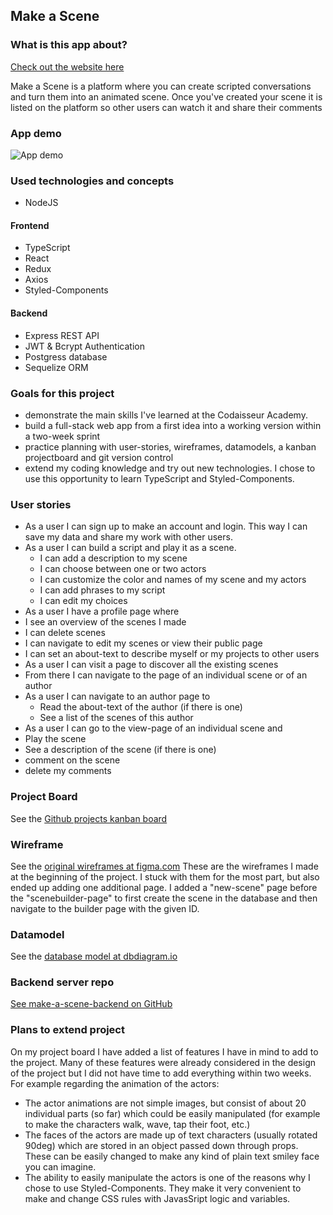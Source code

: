 ## Make a Scene

### What is this app about?

[Check out the website here](https://make-a-scene.netlify.app/)

Make a Scene is a platform where you can create scripted conversations and turn them into an animated scene. Once you've created your scene it is listed on the platform so other users can watch it and share their comments 

### App demo

![App demo](https://github.com/TdWa/make-a-scene-frontend/blob/development/readme-assets/Make%20a%20Scene%20demo.gif)

### Used technologies and concepts

- NodeJS

#### Frontend
- TypeScript
- React
- Redux
- Axios
- Styled-Components

#### Backend
- Express REST API
- JWT & Bcrypt Authentication
- Postgress database
- Sequelize ORM

### Goals for this project

- demonstrate the main skills I've learned at the Codaisseur Academy. 
- build a full-stack web app from a first idea into a working version within a two-week sprint
- practice planning with user-stories, wireframes, datamodels, a kanban projectboard and git version control
- extend my coding knowledge and try out new technologies. I chose to use this opportunity to learn TypeScript and Styled-Components. 

### User stories

- As a user I can sign up to make an account and login. This way I can save my data and share my work with other users.
- As a user I can build a script and play it as a scene.
  - I can add a description to my scene
  - I can choose between one or two actors
  - I can customize the color and names of my scene and my actors
  - I can add phrases to my script
  - I can edit my choices
 - As a user I have a profile page where
  - I see an overview of the scenes I made
  - I can delete scenes
  - I can navigate to edit my scenes or view their public page
  - I can set an about-text to describe myself or my projects to other users
 - As a user I can visit a page to discover all the existing scenes
  - From there I can navigate to the page of an individual scene or of an author
 - As a user I can navigate to an author page to
   - Read the about-text of the author (if there is one)
   - See a list of the scenes of this author
  - As a user I can go to the view-page of an individual scene and
   - Play the scene
   - See a description of the scene (if there is one)
   - comment on the scene
   - delete my comments
   
### Project Board

See the [Github projects kanban board](https://github.com/TdWa/make-a-scene-frontend/projects/1)
 
### Wireframe

See the [original wireframes at figma.com](https://www.figma.com/file/OqPtvtb1gbiiSsMcDMCJrv/Make-a-Scene?node-id=0%3A1)
These are the wireframes I made at the beginning of the project. I stuck with them for the most part, but also ended up adding one additional page.
I added a "new-scene" page before the "scenebuilder-page" to first create the scene in the database and then navigate to the builder page with the given ID.

### Datamodel

See the [database model at dbdiagram.io](https://dbdiagram.io/d/5fbbc5eb3a78976d7b7d10ac)

### Backend server repo

[See make-a-scene-backend on GitHub](https://github.com/TdWa/make-a-scene-backend)

### Plans to extend project

On my project board I have added a list of features I have in mind to add to the project. Many of these features were already considered in the design of the project but I did not have time to add everything within two weeks. For example regarding the animation of the actors:

- The actor animations are not simple images, but consist of about 20 individual parts (so far) which could be easily manipulated (for example to make the characters walk, wave, tap their foot, etc.) 
- The faces of the actors are made up of text characters (usually rotated 90deg) which are stored in an object passed down through props. These can be easily changed to make any kind of plain text smiley face you can imagine.
- The ability to easily manipulate the actors is one of the reasons why I chose to use Styled-Components. They make it very convenient to make and change CSS rules with JavasSript logic and variables.
